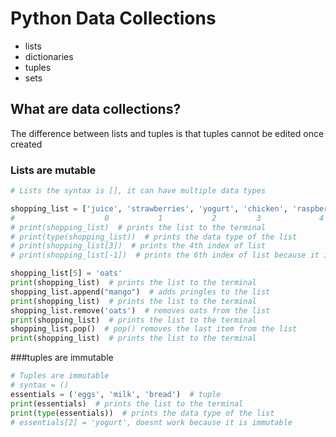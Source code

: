 # Python Data Collections
- lists
- dictionaries
- tuples
- sets

## What are data collections?

The difference between lists and tuples is that tuples cannot be edited once created 
### Lists are mutable
```python
# Lists the syntax is [], it can have multiple data types

shopping_list = ['juice', 'strawberries', 'yogurt', 'chicken', 'raspberries', 'butter']  # a list contains 6 indexes
#                    0           1           2         3             4           5
# print(shopping_list)  # prints the list to the terminal
# print(type(shopping_list))  # prints the data type of the list
# print(shopping_list[3])  # prints the 4th index of list
# print(shopping_list[-1])  # prints the 6th index of list because it is the end of the list

shopping_list[5] = 'oats'
print(shopping_list)  # prints the list to the terminal
shopping_list.append("mango")  # adds pringles to the list
print(shopping_list)  # prints the list to the terminal
shopping_list.remove('oats')  # removes oats from the list
print(shopping_list)  # prints the list to the terminal
shopping_list.pop()  # pop() removes the last item from the list
print(shopping_list)  # prints the list to the terminal
```
###tuples are immutable
```python
# Tuples are immutable
# syntax = ()
essentials = ('eggs', 'milk', 'bread')  # tuple
print(essentials)  # prints the list to the terminal
print(type(essentials))  # prints the data type of the list
# essentials[2] = 'yogurt', doesnt work because it is immutable
```
